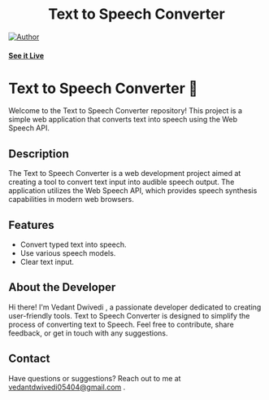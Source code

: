 <h1 align="center">
    Text to Speech Converter
</h1>

[![Author](https://img.shields.io/badge/author-vedant-dwivedi)](https://github.com/vedant-dwivedi)


#### [See it Live](https://text-to-speech-converter-three.vercel.app/)

# Text to Speech Converter 🎤

Welcome to the Text to Speech Converter repository! This project is a simple web application that converts text into speech using the Web Speech API.

## Description

The Text to Speech Converter is a web development project aimed at creating a tool to convert text input into audible speech output. The application utilizes the Web Speech API, which provides speech synthesis capabilities in modern web browsers.

## Features

- Convert typed text into speech.
- Use various speech models.
- Clear text input.

## About the Developer

Hi there! I'm Vedant Dwivedi , a passionate developer dedicated to creating user-friendly tools. Text to Speech Converter is designed to simplify the process of converting text to Speech. Feel free to contribute, share feedback, or get in touch with any suggestions.


## Contact

Have questions or suggestions? Reach out to me at vedantdwivedi05404@gmail.com .

